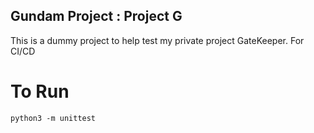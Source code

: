 ## Gundam Project : Project G

This is a dummy project to help test my private project GateKeeper. For CI/CD

# To Run
```
python3 -m unittest
```